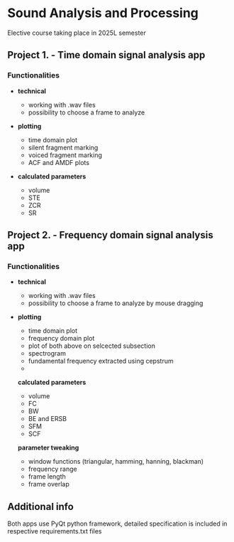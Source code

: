 # Sound Analysis and Processing

Elective course taking place in 2025L semester

## Project 1. - Time domain signal analysis app

### Functionalities

- **technical**
  - working with .wav files
  - possibility to choose a frame to analyze
    
- **plotting**
  - time domain plot
  - silent fragment marking
  - voiced fragment marking
  - ACF and AMDF plots
    
- **calculated parameters**
  - volume
  - STE
  - ZCR
  - SR
   
## Project 2. - Frequency domain signal analysis app

### Functionalities

- **technical**
  - working with .wav files
  - possibility to choose a frame to analyze by mouse dragging

- **plotting**
  - time domain plot
  - frequency domain plot
  - plot of both above on selcected subsection
  - spectrogram
  - fundamental frequency extracted using cepstrum
  - 
  **calculated parameters**
  - volume
  - FC
  - BW
  - BE and ERSB
  - SFM
  - SCF

  **parameter tweaking**
    - window functions (triangular, hamming, hanning, blackman)
    - frequency range
    - frame length
    - frame overlap
## Additional info

Both apps use PyQt python framework, detailed specification is included in respective requirements.txt files
  


